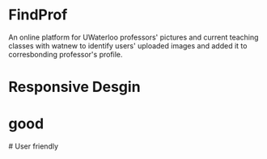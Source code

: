 # FindProf
An online platform for UWaterloo professors' pictures and current teaching classes with watnew to identify users' uploaded images and added it to corresbonding professor's profile.

# Responsive Desgin
<h1>good</h1>
# User friendly
